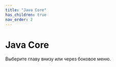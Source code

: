 ```yaml
---
title: "Java Core"
has_children: true
nav_order: 2
---
```

# Java Core

Выберите главу внизу или через боковое меню.
